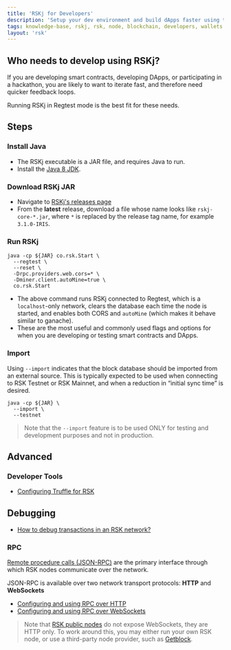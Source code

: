 ```yaml
---
title: 'RSKj for Developers'
description: 'Setup your dev environment and build dApps faster using this quick start guide'
tags: knowledge-base, rskj, rsk, node, blockchain, developers, wallets
layout: 'rsk'
---
```


## Who needs to develop using RSKj?

If you are developing smart contracts, developing DApps, or participating in a hackathon, you are likely to want to iterate fast, and therefore need quicker feedback loops.

Running RSKj in Regtest mode is the best fit for these needs.

## Steps

### Install Java

- The RSKj executable is a JAR file, and requires Java to run.
- Install the [Java 8 JDK](https://www.java.com/download/).
  
### Download RSKj JAR

- Navigate to [RSKj's releases page](https://github.com/rsksmart/rskj/releases)
- From the **latest** release, download a file whose name looks like
  `rskj-core-*.jar`, where `*` is replaced by the release tag name, for example `3.1.0-IRIS`.
  
### Run RSKj

```shell
java -cp ${JAR} co.rsk.Start \
  --regtest \
  --reset \
  -Drpc.providers.web.cors=* \
  -Dminer.client.autoMine=true \
  co.rsk.Start
```

- The above command runs RSKj connected to Regtest, which is a `localhost`-only network, clears the database each time the node is started,
and enables both CORS and `autoMine` (which makes it behave similar to ganache).
- These are the most useful and commonly used flags and options for when you are developing or testing smart contracts and DApps.

### Import

Using `--import` indicates that the block database should be imported from an external source. This is typically expected to be used when connecting to RSK Testnet or RSK Mainnet, and when a reduction in “initial sync time” is desired.

```shell
java -cp ${JAR} \
  --import \
  --testnet
```

> Note that the `--import` feature is to be used ONLY for testing and development purposes and not in production.

## Advanced

### Developer Tools

- [Configuring Truffle for RSK](/kb/configure-truffle-to-rsk/)

## Debugging

- [How to debug transactions in an RSK network?](https://stackoverflow.com/q/66144175/194982)

### RPC

[Remote procedure calls (JSON-RPC)](/rsk/node/architecture/json-rpc/) are the primary interface through which RSK nodes communicate over the network.

JSON-RPC is available over two network transport protocols: **HTTP** and **WebSockets**

- [Configuring and using RPC over HTTP](/rsk/node/architecture/json-rpc/)
- [Configuring and using RPC over WebSockets](/rsk/node/architecture/json-rpc/)

> Note that [RSK public nodes](/rsk/node/architecture/json-rpc/) do not expose WebSockets, they are HTTP only. To work around this, you may either run your own RSK node, or use a third-party node provider, such as [Getblock](/solutions/getblock/).